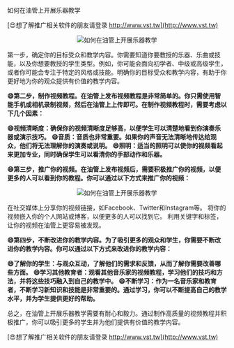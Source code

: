 如何在油管上开展乐器教学

[😍想了解推广相关软件的朋友请登录 http://www.vst.tw](http://www.vst.tw)

 <center><img src="https://vst.tw/MP4/tuiguang/png/8.png" alt="如何在油管上开展乐器教学"></center>

第一步，确定你的目标受众和教学内容。你需要知道你要教授的乐器、乐曲或技能，以及你想要教授的学生类型。例如，你可能会面向初学者、中级或高级学生，或者你可能会专注于特定的风格或技能。明确你的目标受众和教学内容，有助于你更好地为你的观众提供有价值的教学内容。

**😄第二步，制作视频教程。在油管上发布视频教程是非常简单的。你只需使用智能手机或相机录制视频，然后在油管上上传即可。在制作视频教程时，需要考虑以下几个因素：**

**😄视频清晰度：确保你的视频清晰度足够高，以便学生可以清楚地看到你演奏乐器或演示技巧。**
**😄音质：音质也非常重要。如果你的声音无法清晰地传达给观众，他们将无法理解你的演奏或说明。**
**😄照明：适当的照明可以使你的视频看起来更加专业，同时确保学生可以看清你的手部动作和乐器。**

**😄第三步，推广你的视频。在油管上发布视频后，需要积极推广你的视频，以便更多的人可以看到你的教程。你可以通过以下方式来推广你的视频：**

 <center><img src="https://vst.tw/MP4/tuiguang/png/3.png" alt="如何在油管上开展乐器教学"></center>

在社交媒体上分享你的视频链接，如Facebook、Twitter和Instagram等。
将你的视频嵌入你的个人网站或博客，以便更多的人可以找到它。
利用关键字和标签，让你的视频在油管上更容易被发现。

**😄第四步，不断改进你的教学内容。为了吸引更多的观众和学生，你需要不断改进你的教学内容。你可以通过以下方式来改进你的教学内容：**

**😄了解你的学生：与观众互动，了解他们的需求和反馈，从而了解你需要改善哪些方面。**
**😄学习其他教育者：观看其他音乐家的视频教程，学习他们的技巧和方法，并将这些技巧融入到自己的教学中。**
**😄不断学习：作为一名音乐家和教育者，不断学习新知识和技能是非常重要的。通过学习，你可以不断提高自己的教学水平，并为学生提供更好的帮助。**

总之，在油管上开展乐器教学需要有耐心和毅力。通过制作高质量的视频教程并积极推广，你可以吸引更多的学生并为他们提供有价值的教学内容。

[😍想了解推广相关软件的朋友请登录 http://www.vst.tw](http://www.vst.tw)



